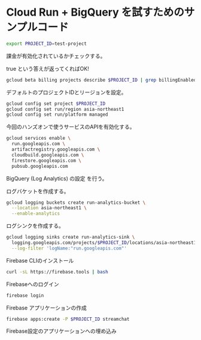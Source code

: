 # Cloud Run + BigQuery を試すためのサンプルコード

```bash
export PROJECT_ID=test-project
```

課金が有効化されているかチェックする。

true という答えが返ってくればOK!

```bash
gcloud beta billing projects describe $PROJECT_ID | grep billingEnabled
```

デフォルトのプロジェクトIDとリージョンを設定。

```bash
gcloud config set project $PROJECT_ID
gcloud config set run/region asia-northeast1
gcloud config set run/platform managed
```

今回のハンズオンで使うサービスのAPIを有効化する。

```bash
gcloud services enable \
  run.googleapis.com \
  artifactregistry.googleapis.com \
  cloudbuild.googleapis.com \
  firestore.googleapis.com \
  pubsub.googleapis.com
```
BigQuery (Log Analytics) の設定 を行う。  

ログバケットを作成する。

```bash
gcloud logging buckets create run-analytics-bucket \
  --location asia-northeast1 \
  --enable-analytics
```

ログシンクを作成する。

```bash
gcloud logging sinks create run-analytics-sink \
  logging.googleapis.com/projects/$PROJECT_ID/locations/asia-northeast1/buckets/run-analytics-bucket \
  --log-filter 'logName:"run.googleapis.com"'
```

Firebase CLIのインストール

```bash
curl -sL https://firebase.tools | bash
```

Firebaseへのログイン

```bash
firebase login
```

Firebase アプリケーションの作成

```bash
firebase apps:create -P $PROJECT_ID streamchat
```

Firebase設定のアプリケーションへの埋め込み

```bash

```